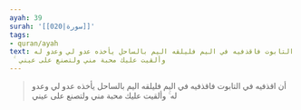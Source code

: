 ```yaml
---
ayah: 39
surah: '[[020|سورة]]'
tags:
- quran/ayah
text: أن اقذفيه في التابوت فاقذفيه في اليم فليلقه اليم بالساحل يأخذه عدو لي وعدو له
  ۚ وألقيت عليك محبة مني ولتصنع على عيني
---
```

> أن اقذفيه في التابوت فاقذفيه في اليم فليلقه اليم بالساحل يأخذه عدو لي وعدو له ۚ وألقيت عليك محبة مني ولتصنع على عيني
